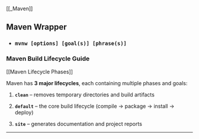 [[_Maven]]
## Maven Wrapper  
  
- ### `mvnw [options] [goal(s)] [phrase(s)]`  
  
### Maven Build Lifecycle Guide
[[Maven Lifecycle Phases]]

Maven has **3 major lifecycles**, each containing multiple phases and goals:

1. **`clean`** – removes temporary directories and build artifacts
    
2. **`default`** – the core build lifecycle (compile → package → install → deploy)
    
3. **`site`** – generates documentation and project reports

---

